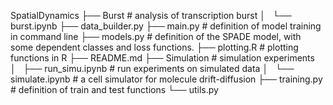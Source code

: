 SpatialDynamics
├── Burst	# analysis of transcription burst
│   └── burst.ipynb
├── data_builder.py
├── main.py	# definition of model training in command line
├── models.py	# definition of the SPADE model, with some dependent classes and loss functions.
├── plotting.R	# plotting functions in R
├── README.md
├── Simulation	# simulation experiments
│   ├── run_simu.ipynb	# run experiments on simulated data
│   └── simulate.ipynb	# a cell simulator for molecule drift-diffusion
├── training.py		# definition of train and test functions
└── utils.py